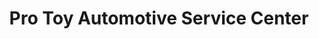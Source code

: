 ---
title: "Pro Toy Automotive Service Center"
url: /knoxville/pro-toy-automotive-service-center/
shop: car repair
---